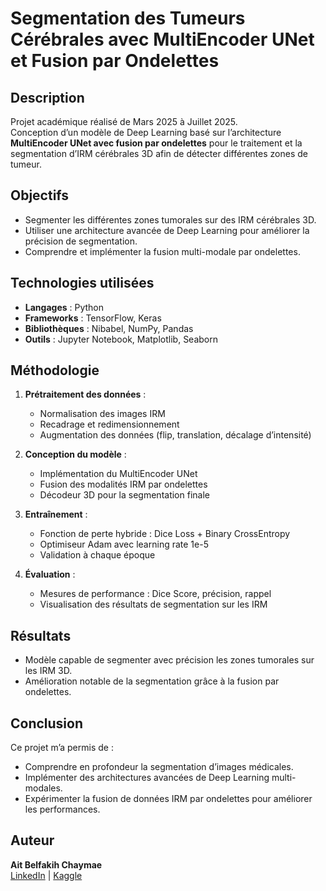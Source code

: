 # Segmentation des Tumeurs Cérébrales avec MultiEncoder UNet et Fusion par Ondelettes

## Description
Projet académique réalisé de Mars 2025 à Juillet 2025.  
Conception d’un modèle de Deep Learning basé sur l’architecture **MultiEncoder UNet avec fusion par ondelettes** pour le traitement et la segmentation d’IRM cérébrales 3D afin de détecter différentes zones de tumeur.

## Objectifs
- Segmenter les différentes zones tumorales sur des IRM cérébrales 3D.
- Utiliser une architecture avancée de Deep Learning pour améliorer la précision de segmentation.
- Comprendre et implémenter la fusion multi-modale par ondelettes.

## Technologies utilisées
- **Langages** : Python  
- **Frameworks** : TensorFlow, Keras  
- **Bibliothèques** : Nibabel, NumPy, Pandas  
- **Outils** : Jupyter Notebook, Matplotlib, Seaborn  

## Méthodologie
1. **Prétraitement des données** :  
   - Normalisation des images IRM  
   - Recadrage et redimensionnement  
   - Augmentation des données (flip, translation, décalage d’intensité)

2. **Conception du modèle** :  
   - Implémentation du MultiEncoder UNet  
   - Fusion des modalités IRM par ondelettes  
   - Décodeur 3D pour la segmentation finale

3. **Entraînement** :  
   - Fonction de perte hybride : Dice Loss + Binary CrossEntropy  
   - Optimiseur Adam avec learning rate 1e-5  
   - Validation à chaque époque

4. **Évaluation** :  
   - Mesures de performance : Dice Score, précision, rappel  
   - Visualisation des résultats de segmentation sur les IRM

## Résultats
- Modèle capable de segmenter avec précision les zones tumorales sur les IRM 3D.
- Amélioration notable de la segmentation grâce à la fusion par ondelettes.

## Conclusion
Ce projet m’a permis de :
- Comprendre en profondeur la segmentation d’images médicales.  
- Implémenter des architectures avancées de Deep Learning multi-modales.  
- Expérimenter la fusion de données IRM par ondelettes pour améliorer les performances.

## Auteur
**Ait Belfakih Chaymae**  
[LinkedIn](https://www.linkedin.com/in/chaymae-belfakih-b97226342/) | [Kaggle](https://www.kaggle.com/chaymaaitbelfakih)
